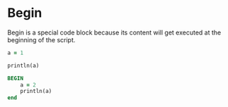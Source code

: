 # Begin

Begin is a special code block because its content will get executed at the beginning of the script.

```ruby
a = 1

println(a)

BEGIN
    a = 2
    println(a)
end
```